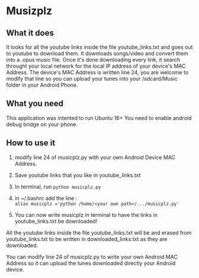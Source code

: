 # Musizplz

## What it does
It looks for all the youtube links inside the file youtube_links.txt and
goes out to youtube to download them. It downloads songs/video and convert them into a .opus music file.
Once it's done downloading every link, it search throught your local network for the local IP address of your device's MAC Address.
The device's MAC Address is written line 24, you are welcome to modify that line so you can upload your tunes into your /sdcard/Music folder in your Android Phone.


## What you need
This application was intented to run Ubuntu 16+
You need to enable android debug bridge on your phone.


## How to use it
1. modify line 24 of musicplz.py with your own Android Device MAC Address.
2. Save youtube links that you like in youtube_links.txt
3. In terminal, run 
`
python musicplz.py    
`

4. in ~/.bashrc add the line :   
`
alias musicplz ='python /home/<your own path>/.../musicplz.py'
`

5. You can now write musicplz in terminal to have the links in youtube_links.txt be downloaded!

All the youtube links inside the file youtube_links.txt will be and erased from youtube_links.txt to be written in downloaded_links.txt as they are downloaded.


You can modify line 24 of musicplz.py to write your own Android MAC Address so it can upload the tunes downloaded directly  your Android device.